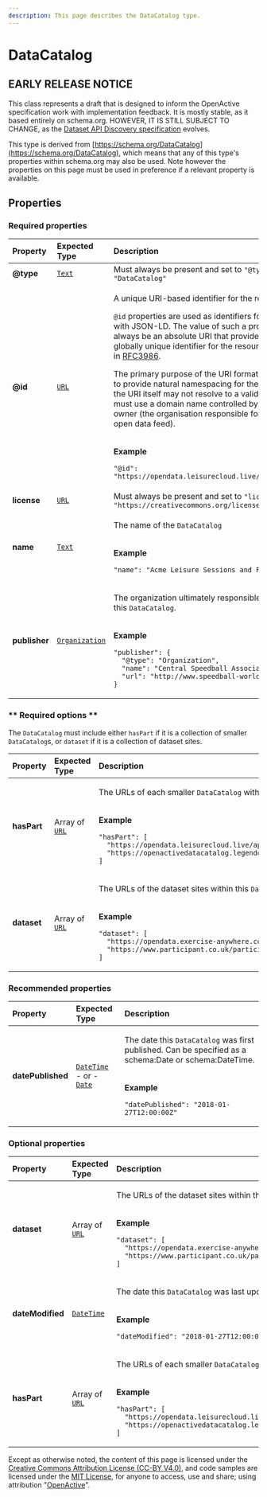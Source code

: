 ```yaml
---
description: This page describes the DataCatalog type.
---
```


# DataCatalog

## **EARLY RELEASE NOTICE**
This class represents a draft that is designed to inform the OpenActive specification work with implementation feedback. It is mostly stable, as it based entirely on schema.org.
HOWEVER, IT IS STILL SUBJECT TO CHANGE, as the [Dataset API Discovery specification](https://openactive.io/dataset-api-discovery/EditorsDraft/) evolves.

This type is derived from [https://schema.org/DataCatalog](https://schema.org/DataCatalog), which means that any of this type's properties within schema.org may also be used. Note however the properties on this page must be used in preference if a relevant property is available.

## **Properties**

### **Required properties**
    
<table>
  <thead>
    <tr>
      <th style="text-align:left">Property</th>
      <th style="text-align:left">Expected Type</th>
      <th style="text-align:left">Description</th>
    </tr>
  </thead>
  <tbody>
    <tr>
      <td style="text-align:left"><b>@type</b></td>
      <td style="text-align:left">
        <a href="https://schema.org/Text"><code>Text</code></a>
      </td>
      <td style="text-align:left">
        Must always be present and set to <code>"@type": "DataCatalog"</code>
      </td>
    </tr>
    <tr>
      <td style="text-align:left"><b>@id</b></td>
      <td style="text-align:left">
        <a href="https://schema.org/URL"><code>URL</code></a>
      </td>
      <td style="text-align:left">
        <p>A unique URI-based identifier for the record.</p><p><code>@id</code> properties are used as identifiers for compatibility with JSON-LD. The value of such a property must always be an absolute URI that provides a stable globally unique identifier for the resource, as described in <a href="https://tools.ietf.org/html/rfc3986">RFC3986</a>.</p><p>The primary purpose of the URI format in this context is to provide natural namespacing for the identifier. Hence, the URI itself may not resolve to a valid endpoint, but must use a domain name controlled by the resource owner (the organisation responsible for the OpenActive open data feed).</p><p></br><b>Example</b></p><p><code>"@id": "https://opendata.leisurecloud.live/api/datacatalog"</code></p>
      </td>
    </tr>
    <tr>
      <td style="text-align:left"><b>license</b></td>
      <td style="text-align:left">
        <a href="https://schema.org/URL"><code>URL</code></a>
      </td>
      <td style="text-align:left">
        Must always be present and set to <code>"license": "https://creativecommons.org/licenses/by/4.0/"</code>
      </td>
    </tr>
    <tr>
      <td style="text-align:left"><b>name</b></td>
      <td style="text-align:left">
        <a href="https://schema.org/Text"><code>Text</code></a>
      </td>
      <td style="text-align:left">
        <p>The name of the <code>DataCatalog</code></p><p></br><b>Example</b></p><p><code>"name": "Acme Leisure Sessions and Facilities"</code></p>
      </td>
    </tr>
    <tr>
      <td style="text-align:left"><b>publisher</b></td>
      <td style="text-align:left">
        <a href="https://developer.openactive.io/data-model/types/organization"><code>Organization</code></a>
      </td>
      <td style="text-align:left">
        <p>The organization ultimately responsible for maintaining this <code>DataCatalog</code>.</p><p></br><b>Example</b></p><p><code>"publisher": {<br/>&nbsp;&nbsp;&quot;@type&quot;:&nbsp;&quot;Organization&quot;,<br/>&nbsp;&nbsp;&quot;name&quot;:&nbsp;&quot;Central&nbsp;Speedball&nbsp;Association&quot;,<br/>&nbsp;&nbsp;&quot;url&quot;:&nbsp;&quot;http://www.speedball-world.com&quot;<br/>}</code></p>
      </td>
    </tr>
  </tbody>
</table>


### ** Required options **

The `DataCatalog` must include either `hasPart` if it is a collection of smaller `DataCatalog`s, or `dataset` if it is a collection of dataset sites.

<table>
  <thead>
    <tr>
      <th style="text-align:left">Property</th>
      <th style="text-align:left">Expected Type</th>
      <th style="text-align:left">Description</th>
    </tr>
  </thead>
  <tbody>
    <tr>
      <td style="text-align:left"><b>hasPart</b></td>
      <td style="text-align:left">
        Array of <a href="https://schema.org/URL"><code>URL</code></a>
      </td>
      <td style="text-align:left">
        <p>The URLs of each smaller <code>DataCatalog</code> within this <code>DataCatalog</code> collection.</p><p></br><b>Example</b></p><p><code>"hasPart": [<br/>&nbsp;&nbsp;&quot;https://opendata.leisurecloud.live/api/datacatalog&quot;,<br/>&nbsp;&nbsp;&quot;https://openactivedatacatalog.legendonlineservices.co.uk/api/DataCatalog&quot;<br/>]</code></p>
      </td>
    </tr>
    <tr>
      <td style="text-align:left"><b>dataset</b></td>
      <td style="text-align:left">
        Array of <a href="https://schema.org/URL"><code>URL</code></a>
      </td>
      <td style="text-align:left">
        <p>The URLs of the dataset sites within this <code>DataCatalog</code>.</p><p></br><b>Example</b></p><p><code>"dataset": [<br/>&nbsp;&nbsp;&quot;https://opendata.exercise-anywhere.com/&quot;,<br/>&nbsp;&nbsp;&quot;https://www.participant.co.uk/participant/openactive/&quot;<br/>]</code></p>
      </td>
    </tr>
  </tbody>
</table>


### **Recommended properties**
    
<table>
  <thead>
    <tr>
      <th style="text-align:left">Property</th>
      <th style="text-align:left">Expected Type</th>
      <th style="text-align:left">Description</th>
    </tr>
  </thead>
  <tbody>
    <tr>
      <td style="text-align:left"><b>datePublished</b></td>
      <td style="text-align:left">
        <a href="https://schema.org/DateTime"><code>DateTime</code></a><br/> - or - <br/><a href="https://schema.org/Date"><code>Date</code></a>
      </td>
      <td style="text-align:left">
        <p>The date this <code>DataCatalog</code> was first published. Can be specified as a schema:Date or schema:DateTime.</p><p></br><b>Example</b></p><p><code>"datePublished": "2018-01-27T12:00:00Z"</code></p>
      </td>
    </tr>
  </tbody>
</table>


### **Optional properties**
    
<table>
  <thead>
    <tr>
      <th style="text-align:left">Property</th>
      <th style="text-align:left">Expected Type</th>
      <th style="text-align:left">Description</th>
    </tr>
  </thead>
  <tbody>
    <tr>
      <td style="text-align:left"><b>dataset</b></td>
      <td style="text-align:left">
        Array of <a href="https://schema.org/URL"><code>URL</code></a>
      </td>
      <td style="text-align:left">
        <p>The URLs of the dataset sites within this <code>DataCatalog</code>.</p><p></br><b>Example</b></p><p><code>"dataset": [<br/>&nbsp;&nbsp;&quot;https://opendata.exercise-anywhere.com/&quot;,<br/>&nbsp;&nbsp;&quot;https://www.participant.co.uk/participant/openactive/&quot;<br/>]</code></p>
      </td>
    </tr>
    <tr>
      <td style="text-align:left"><b>dateModified</b></td>
      <td style="text-align:left">
        <a href="https://schema.org/DateTime"><code>DateTime</code></a>
      </td>
      <td style="text-align:left">
        <p>The date this <code>DataCatalog</code> was last updated.</p><p></br><b>Example</b></p><p><code>"dateModified": "2018-01-27T12:00:00Z"</code></p>
      </td>
    </tr>
    <tr>
      <td style="text-align:left"><b>hasPart</b></td>
      <td style="text-align:left">
        Array of <a href="https://schema.org/URL"><code>URL</code></a>
      </td>
      <td style="text-align:left">
        <p>The URLs of each smaller <code>DataCatalog</code> within this <code>DataCatalog</code> collection.</p><p></br><b>Example</b></p><p><code>"hasPart": [<br/>&nbsp;&nbsp;&quot;https://opendata.leisurecloud.live/api/datacatalog&quot;,<br/>&nbsp;&nbsp;&quot;https://openactivedatacatalog.legendonlineservices.co.uk/api/DataCatalog&quot;<br/>]</code></p>
      </td>
    </tr>
  </tbody>
</table>






Except as otherwise noted, the content of this page is licensed under the [Creative Commons Attribution License (CC-BY V4.0)](https://creativecommons.org/licenses/by/4.0/), and code samples are licensed under the [MIT License](https://opensource.org/licenses/MIT), for anyone to access, use and share; using attribution "[OpenActive](https://www.openactive.io/)".
